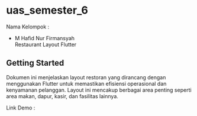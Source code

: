 # uas_semester_6

Nama Kelompok :

- M Hafid Nur Firmansyah <br>
  Restaurant Layout Flutter

## Getting Started

Dokumen ini menjelaskan layout restoran yang dirancang dengan menggunakan Flutter untuk memastikan efisiensi operasional dan kenyamanan pelanggan. Layout ini mencakup berbagai area penting seperti area makan, dapur, kasir, dan fasilitas lainnya.

Link Demo :
